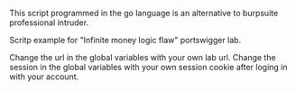 This script programmed in the go language is an alternative to burpsuite professional intruder.

Scritp example for "Infinite money logic flaw" portswigger lab.

Change the url in the global variables with your own lab url. 
Change the session in the global variables with your own session cookie after loging in with your account.

